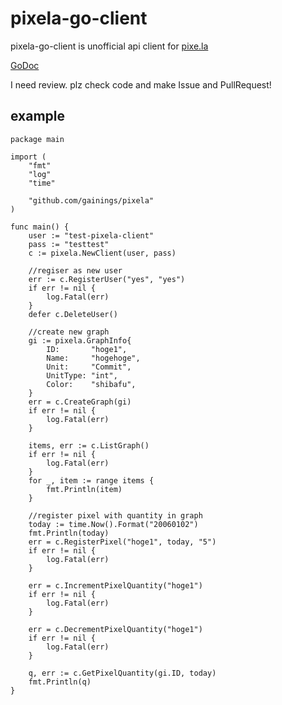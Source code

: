 # pixela-go-client

pixela-go-client is unofficial api client for [pixe.la](https://pixe.la/)

[GoDoc](https://godoc.org/github.com/gainings/pixela-go-client)

I need review. plz check code and make Issue and PullRequest!

## example

```
package main

import (
	"fmt"
	"log"
	"time"

	"github.com/gainings/pixela"
)

func main() {
	user := "test-pixela-client"
	pass := "testtest"
	c := pixela.NewClient(user, pass)

	//regiser as new user
	err := c.RegisterUser("yes", "yes")
	if err != nil {
		log.Fatal(err)
	}
	defer c.DeleteUser()

	//create new graph
	gi := pixela.GraphInfo{
		ID:       "hoge1",
		Name:     "hogehoge",
		Unit:     "Commit",
		UnitType: "int",
		Color:    "shibafu",
	}
	err = c.CreateGraph(gi)
	if err != nil {
		log.Fatal(err)
	}

	items, err := c.ListGraph()
	if err != nil {
		log.Fatal(err)
	}
	for _, item := range items {
		fmt.Println(item)
	}

	//register pixel with quantity in graph
	today := time.Now().Format("20060102")
	fmt.Println(today)
	err = c.RegisterPixel("hoge1", today, "5")
	if err != nil {
		log.Fatal(err)
	}

	err = c.IncrementPixelQuantity("hoge1")
	if err != nil {
		log.Fatal(err)
	}

	err = c.DecrementPixelQuantity("hoge1")
	if err != nil {
		log.Fatal(err)
	}

	q, err := c.GetPixelQuantity(gi.ID, today)
	fmt.Println(q)
}
```


